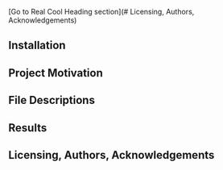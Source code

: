 [Go to Real Cool Heading section](# Licensing, Authors, Acknowledgements)
## Installation

## Project Motivation

## File Descriptions

## Results

## Licensing, Authors, Acknowledgements
